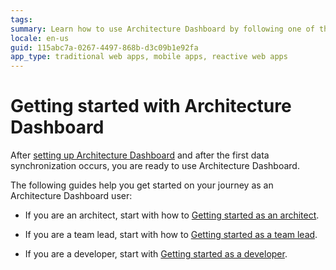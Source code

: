 ```yaml
---
tags:
summary: Learn how to use Architecture Dashboard by following one of the tutorials in this topic.
locale: en-us
guid: 115abc7a-0267-4497-868b-d3c09b1e92fa
app_type: traditional web apps, mobile apps, reactive web apps
---
```

# Getting started with Architecture Dashboard

After [setting up Architecture Dashboard](how-setup.md) and after the first data synchronization occurs, you are ready to use Architecture Dashboard.

The following guides help you get started on your journey as an Architecture Dashboard user:

* If you are an architect, start with how to [Getting started as an architect](how-use-architect.md).

* If you are a team lead, start with how to [Getting started as a team lead](how-use-team-lead.md).

* If you are a developer, start with [Getting started as a developer](how-use-developer.md).
